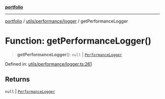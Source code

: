 [**portfolio**](../../../../README.md)

***

[portfolio](../../../../modules.md) / [utils/performance/logger](../README.md) / getPerformanceLogger

# Function: getPerformanceLogger()

> **getPerformanceLogger**(): `null` \| [`PerformanceLogger`](../classes/PerformanceLogger.md)

Defined in: [utils/performance/logger.ts:261](https://github.com/tnorlund/Portfolio/blob/4dc1c3a42fe0571dec0b1939d49c87f0663eed15/portfolio/utils/performance/logger.ts#L261)

## Returns

`null` \| [`PerformanceLogger`](../classes/PerformanceLogger.md)
